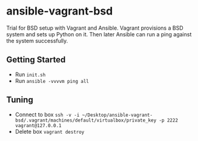 # ansible-vagrant-bsd

Trial for BSD setup with Vagrant and Ansible. Vagrant provisions a BSD system and sets up Python on it. Then later Ansible can run a ping against the system successfully.

## Getting Started
- Run `init.sh`
- Run `ansible -vvvvm ping all`

## Tuning
- Connect to box `ssh -v -i ~/Desktop/ansible-vagrant-bsd/.vagrant/machines/default/virtualbox/private_key -p 2222 vagrant@127.0.0.1`
- Delete box `vagrant destroy`